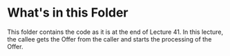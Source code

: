 # What's in this Folder

This folder contains the code as it is at the end of Lecture 41. In this lecture, the callee gets the Offer from the caller
and starts the processing of the Offer.
